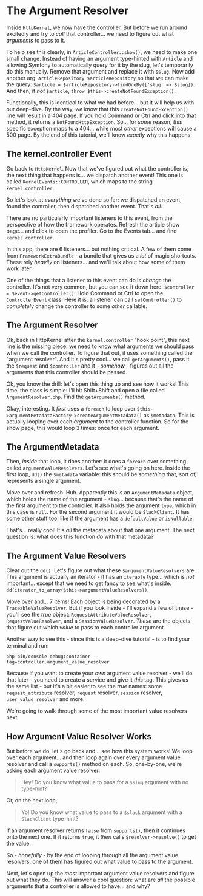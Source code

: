 # The Argument Resolver

Inside `HttpKernel`, we now have the controller. But before we run around excitedly
and try to *call* that controller... we need to figure out what *arguments* to pass
to it.

To help see this clearly, in `ArticleController::show()`, we need to make one
small change. Instead of having an argument type-hinted with `Article` and allowing
Symfony to automatically query for it by the slug, let's temporarily do this manually.
Remove that argument and replace it with `$slug`. Now add another arg:
`ArticleRepository $articleRepository` so that we can make the query:
`$article = $articleRepository->findOneBy(['slug' => $slug])`.  And then, if
*not* `$article`, `throw $this->createNotFoundException()`.

Functionally, this is identical to what we had before... but it will help us with
our deep-dive. By the way, *we* know that this `createNotFoundException()` line will
result in a 404 page. If you hold Command or Ctrl and click into that method, it
returns a `NotFoundHttpException`. So... for *some* reason, *this* specific exception
maps to a 404... while most *other* exceptions will cause a 500 page. By the end of
this tutorial, we'll know *exactly* why this happens.

## The kernel.controller Event

Go back to `HttpKernel`. Now that we've figured out what the controller is, the
next thing that happens is... we dispatch another event! This one is called
`KernelEvents::CONTROLLER`, which maps to the string `kernel.controller`.

So let's look at *everything* we've done so far: we dispatched an event, found
the controller, then dispatched another event. That's *all*.

There are no particularly important listeners to this event, from the perspective
of how the framework operates. Refresh the article show page... and click to open
the profiler. Go to the Events tab... and find `kernel.controller`.

In this app, there are 6 listeners... but nothing critical. A few of them
come from `FrameworkExtraBundle` - a bundle that gives us a *lot* of magic shortcuts.
These rely *heavily* on listeners... and we'll talk about how some of them work later.

One of the things that a listener to this event can do is *change* the controller.
It's not very common, but you can see it down here:
`$controller = $event->getController()`. Hold Command or Ctrl to open the
`ControllerEvent` class. Here it is: a listener can call `setController()` to
*completely* change the controller to some *other* callable.

## The Argument Resolver

Ok, back in HttpKernel after the `kernel.controller` "hook point", this next line
is the missing piece: we need to know what arguments we should pass when we call
the controller. To figure that out, it uses something called the "argument resolver".
And it's pretty cool... we call `getArguments()`, pass it the `$request` and
`$controller` and it - *somehow* - figures out all the arguments that this controller
should be passed.

Ok, you know the drill: let's open this thing up and see how it works! This time,
the class is simple: I'll hit Shift+Shift and open a file called
`ArgumentResolver.php`. Find the `getArguments()` method.

Okay, interesting. It *first* uses a `foreach` to loop over
`$this->argumentMetadataFactory->createArgumentMetadata()` as `$metadata`.
This is actually looping over each *argument* to the controller function. So for
the show page, this would loop 3 times: once for each argument.

## The ArgumentMetadata

Then, *inside* that loop, it does another: it does a `foreach` over something
called `argumentValueResolvers`. Let's see what's going on here. Inside the
first loop, `dd()` the `$metadata` variable: this should be *something* that,
sort of, represents a single argument.

Move over and refresh. Huh. Apparently this is an `ArgumentMetadata` object,
which holds the name of the argument - `slug`... because that's the name of the
first argument to the controller. It also holds the argument `type`, which
in this case is `null`. For the second argument it would be `SlackClient`.
It has some other stuff too: like if the argument has a `defaultValue` or
`isNullable`.

That's... really cool! It's *all* the metadata about that one argument. The next
question is: what does this function *do* with that metadata?

## The Argument Value Resolvers

Clear out the `dd()`. Let's figure out what these `$argumentValueResolvers` are.
This argument is actually an iterator - it has an `iterable` type... which is *not*
important... except that we need to get fancy to see what's inside.
`dd(iterator_to_array($this->argumentValueResolvers))`.

Move over and... 7 items! Each object is being decorated by a
`TraceableValueResolver`. But if you look inside - I'll expand a few of these -
you'll see the *true* object: `RequestAttributeValueResolver`, `RequestValueResolver`,
and a `SessionValueResolver`. *These* are the objects that figure out which
*value* to pass to each controller argument.

Another way to see this - since this is a deep-dive tutorial - is to find
your terminal and run:

```terminal
php bin/console debug:container --tag=controller.argument_value_resolver
```

Because if you want to create your *own* argument value resolver - we'll do that
later - you need to create a service and give it *this* tag. This gives us the
same list - but it's a bit easier to see the *true* names: some `request_attribute`
resolver, `request` resolver, `session` resolver, `user_value_resolver` and more.

We're going to walk through some of the most important value resolvers next.

## How Argument Value Resolver Works

But before we do, let's go back and... see how this system works! We loop over
each argument... and then loop again over every argument value resolver and
call a `supports()` method on each. So, one-by-one, we're asking each argument
value resolver:

> Hey! Do you know what value to pass for a `$slug` argument with no type-hint?

Or, on the next loop,

> Yo! Do you know what value to pass to a `$slack` argument with a `SlackClient`
> type-hint?

If an argument resolver returns `false` from `supports()`, then it continues onto
the next one. If it returns `true`, it *then* calls `$resolver->resolve()` to get
the value.

So - *hopefully* - by the end of looping through all the argument value resolvers,
one of them has figured out what value to pass to the argument.

Next, let's open up the *most* important argument value resolvers and figure out
what they do. This will answer a cool question: what are *all* the possible arguments
that a controller is allowed to have... and why?
